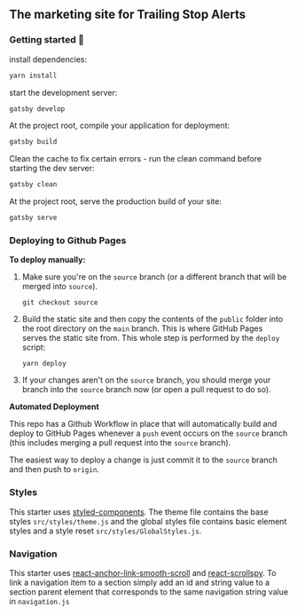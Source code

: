 ## The marketing site for Trailing Stop Alerts

### Getting started 🍻

install dependencies:

```sh
yarn install
```

start the development server:

```sh
gatsby develop
```

At the project root, compile your application for deployment:

```sh
gatsby build
```

Clean the cache to fix certain errors - run the clean command before starting the dev server:

```sh
gatsby clean
```

At the project root, serve the production build of your site:

```sh
gatsby serve
```

### Deploying to Github Pages

**To deploy manually:**

1.  Make sure you're on the `source` branch (or a different branch that will be merged into `source`).

        git checkout source

2.  Build the static site and then copy the contents of the `public` folder into the root directory on the `main` branch. This is where GitHub Pages serves the static site from. This whole step is performed by the `deploy` script:

        yarn deploy

3.  If your changes aren't on the `source` branch, you should merge your branch into the `source` branch now (or open a pull request to do so).

**Automated Deployment**

This repo has a Github Workflow in place that will automatically build and deploy to GitHub Pages whenever a `push` event occurs on the `source` branch (this includes merging a pull request into the `source` branch).

The easiest way to deploy a change is just commit it to the `source` branch and then push to `origin`.

### Styles

This starter uses [styled-components](https://www.styled-components.com/). The theme file contains the base styles `src/styles/theme.js` and the global styles file contains basic element styles and a style reset `src/styles/GlobalStyles.js`.

### Navigation

This starter uses [react-anchor-link-smooth-scroll](https://github.com/mauricevancooten/react-anchor-link-smooth-scroll#readme) and [react-scrollspy](https://github.com/makotot/react-scrollspy).
To link a navigation item to a section simply add an id and string value to a section parent element that corresponds to the same navigation string value in `navigation.js`
